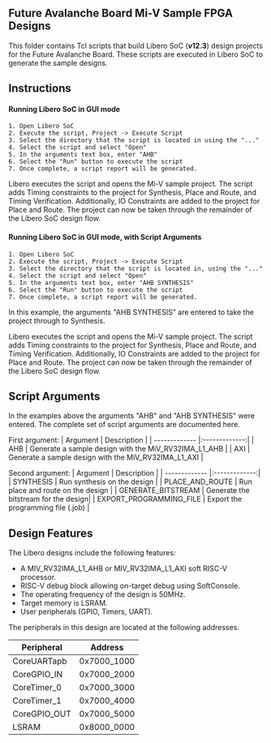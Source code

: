 ## Future Avalanche Board Mi-V Sample FPGA Designs
This folder contains Tcl scripts that build Libero SoC (**v12.3**) design projects for the Future Avalanche Board. These scripts are executed in Libero SoC to generate the sample designs.

## <a name="quick"></a> Instructions


#### Running Libero SoC in GUI mode
    1. Open Libero SoC
    2. Execute the script, Project -> Execute Script
    3. Select the directory that the script is located in using the "..."
    4. Select the script and select "Open"
    5. In the arguments text box, enter "AHB"
    6. Select the "Run" button to execute the script
    7. Once complete, a script report will be generated.

Libero executes the script and opens the Mi-V sample project. The script adds Timing constraints to the project for Synthesis, Place and Route, and Timing Verification. Additionally, IO Constraints are added to the project for Place and Route. The project can now be taken through the remainder of the Libero SoC design flow.

#### Running Libero SoC in GUI mode, with Script Arguments
    1. Open Libero SoC
    2. Execute the script, Project -> Execute Script
    3. Select the directory that the script is located in, using the "..."
    4. Select the script and select "Open"
    5. In the arguments text box, enter "AHB SYNTHESIS"
    6. Select the "Run" button to execute the script
    7. Once complete, a script report will be generated.

In this example, the arguments "AHB SYNTHESIS" are entered to take the project through to Synthesis.

Libero executes the script and opens the Mi-V sample project. The script adds Timing constraints to the project for Synthesis, Place and Route, and Timing Verification. Additionally, IO Constraints are added to the project for Place and Route. The project can now be taken through the remainder of the Libero SoC design flow.

## <a name="Script arguments"></a> Script Arguments
In the examples above the arguments "AHB" and "AHB SYNTHESIS" were entered. The complete set of script arguments are documented here.

First argument:
| Argument    |  Description   |
| ------------- |:-------------:|
| AHB      | Generate a sample design with the MiV_RV32IMA_L1_AHB |
| AXI      | Generate a sample design with the MiV_RV32IMA_L1_AXI |

Second argument:
| Argument    |  Description   |
| ------------- |:-------------:|
| SYNTHESIS | Run synthesis on the design  |
| PLACE_AND_ROUTE | Run place and route on the design  |
| GENERATE_BITSTREAM | Generate the bitstream for the design|
| EXPORT_PROGRAMMING_FILE | Export the programming file (.job) |

## Design Features
The Libero designs include the following features:
* A MIV_RV32IMA_L1_AHB or MIV_RV32IMA_L1_AXI soft RISC-V processor.
* RISC-V debug block allowing on-target debug using SoftConsole.
* The operating frequency of the design is 50MHz.
* Target memory is LSRAM.
* User peripherals (GPIO, Timers, UART).

The peripherals in this design are located at the following addresses.

| Peripheral    | Address   |
| ------------- |:-------------:|
| CoreUARTapb   | 0x7000_1000   |
| CoreGPIO_IN   | 0x7000_2000   |
| CoreTimer_0   | 0x7000_3000   |
| CoreTimer_1   | 0x7000_4000   |
| CoreGPIO_OUT  | 0x7000_5000   |
| LSRAM| 0x8000_0000|
